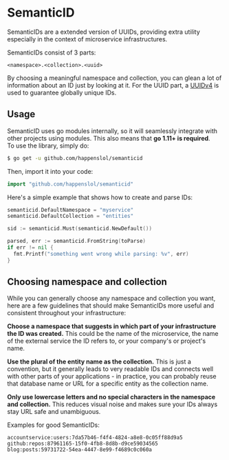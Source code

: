 # SemanticID

SemanticIDs are a extended version of UUIDs, providing extra utility especially in the context of microservice infrastructures.

SemanticIDs consist of 3 parts:

```
<namespace>.<collection>.<uuid>
```

By choosing a meaningful namespace and collection, you can glean a lot of information about an ID just by looking at it. For the UUID part, a [UUIDv4](<https://en.wikipedia.org/wiki/Universally_unique_identifier#Version_4_(random)>) is used to guarantee globally unique IDs.

## Usage

SemanticID uses go modules internally, so it will seamlessly integrate with other projects using modules. This also means that **go 1.11+ is required**.  
To use the library, simply do:

```bash
$ go get -u github.com/happenslol/semanticid
```

Then, import it into your code:

```go
import "github.com/happenslol/semanticid"
```

Here's a simple example that shows how to create and parse IDs:

```go
semanticid.DefaultNamespace = "myservice"
semanticid.DefaultCollection = "entities"

sid := semanticid.Must(semanticid.NewDefault())

parsed, err := semanticid.FromString(toParse)
if err != nil {
  fmt.Printf("something went wrong while parsing: %v", err)
}
```

## Choosing namespace and collection

While you can generally choose any namespace and collection you want, here are a few guidelines that should make SemanticIDs more useful and consistent throughout your infrastructure:

**Choose a namespace that suggests in which part of your infrastructure the ID was created.** This could be the name of the microservice, the name of the external service the ID refers to, or your company's or project's name.

**Use the plural of the entity name as the collection.** This is just a convention, but it generally leads to very readable IDs and connects well with other parts of your applications - in practice, you can probably reuse that database name or URL for a specific entity as the collection name.

**Only use lowercase letters and no special characters in the namespace and collection.** This reduces visual noise and makes sure your IDs always stay URL safe and unambiguous.

Examples for good SemanticIDs:

```
accountservice:users:7da57b46-f4f4-4824-a8e8-0c05ff88d9a5
github:repos:87961165-15f0-4fb8-8d8b-d9ce59034565
blog:posts:59731722-54ea-4447-8e99-f4689c0c060a
```
